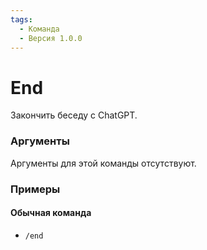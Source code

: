 ```yaml
---
tags:
  - Команда
  - Версия 1.0.0
---
```


# End

Закончить беседу с ChatGPT.

### Аргументы

Аргументы для этой команды отсутствуют.

### Примеры

#### Обычная команда
+ `/end`
